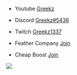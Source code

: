 - Youtube [Greekz](https://www.youtube.com/@Greekz7284)

- Discord [Greekz#5436](https://discord.gg/feathercompany)

- Twitch [Greekz1337](https://www.twitch.tv/greekz1337)

- Feather Company [Join](https://discord.gg/feathercompany)

- Cheap Boost [Join](https://discord.gg/cheapxboost)



![](https://komarev.com/ghpvc/?username=Greekz&color=gray)
